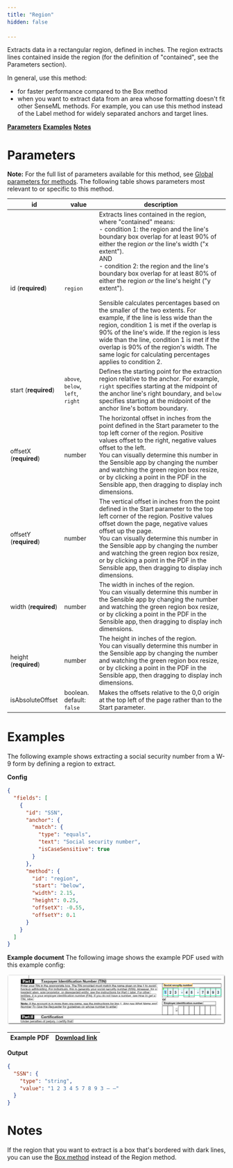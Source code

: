 ```yaml
---
title: "Region"
hidden: false

---
```


Extracts data in a rectangular region, defined in inches. The region extracts lines contained inside the region (for the definition of "contained", see the Parameters section). 

In general, use this method:

- for faster performance compared to the Box method
-  when you want to extract data from an area whose formatting doesn't fit other SenseML methods. For example, you can use this method instead of the Label method for widely separated anchors and target lines.

[**Parameters**](doc:region#parameters)
[**Examples**](doc:region#examples)
[**Notes**](doc:region#notes)

Parameters
====

**Note:** For the full list of parameters available for this method, see [Global parameters for methods](doc:method#global-parameters-for-methods). The following table shows parameters most relevant to or specific to this method.

| id                     | value                             | description                                                  |
| ---------------------- | --------------------------------- | ------------------------------------------------------------ |
| id (**required**)      | `region`                          | Extracts lines contained in the region, where "contained" means:<br/>  - condition 1: the region and the line's boundary box overlap for at least 90% of either the region *or* the line's width ("x extent").<br/> AND<br/> - condition 2: the region and the line's boundary box overlap for at least 80% of either the region *or* the line's height ("y extent").<br/><br/> Sensible calculates percentages based on the smaller of the two extents. For example, if the line is less wide than the region, condition 1 is met if the overlap is 90% of the line's wide. If the region is less wide than the line, condition 1 is met if the overlap is 90% of the region's width.  The same logic for calculating percentages applies to condition 2. |
| start (**required**)   | `above`, `below`, `left`, `right` | Defines the starting point for the extraction region relative to the anchor. For example,  `right`  specifies starting at the midpoint of the anchor line's right boundary, and `below` specifies starting at the midpoint of the anchor line's bottom boundary. |
| offsetX (**required**) | number                            | The horizontal offset in inches from the point defined in the Start parameter to the top left corner of the region. Positive values offset to the right, negative values offset to the left.<br/>You can visually determine this number in the Sensible app by changing the number and watching the green region box resize, or by clicking a point in the PDF in the Sensible app, then dragging to display inch dimensions. |
| offsetY (**required**) | number                            | The vertical offset in inches from the point defined in the Start parameter to the top left corner of the region. Positive values offset down the page, negative values offset up the page.<br/>You can visually determine this number in the Sensible app by changing the number and watching the green region box resize, or by clicking a point in the PDF in the Sensible app, then dragging to display inch dimensions. |
| width (**required**)   | number                            | The width in inches of the region. <br/>You can visually determine this number in the Sensible app by changing the number and watching the green region box resize, or by clicking a point in the PDF in the Sensible app, then dragging to display inch dimensions. |
| height (**required**)  | number                            | The height in inches of the region. <br/>You can visually determine this number in the Sensible app by changing the number and watching the green region box resize, or by clicking a point in the PDF in the Sensible app, then dragging to display inch dimensions. |
| isAbsoluteOffset       | boolean. default: `false`         | Makes the offsets relative to the 0,0 origin at the top left of the page rather than to the Start parameter. |

Examples
====

The following example shows extracting a social security number from a W-9 form by defining a region to extract.



**Config**

```json
{
  "fields": [
    {
      "id": "SSN",
      "anchor": {
        "match": {
          "type": "equals",
          "text": "Social security number",
          "isCaseSensitive": true
        }
      },
      "method": {
        "id": "region",
        "start": "below",
        "width": 2.15,
        "height": 0.25,
        "offsetX": -0.55,
        "offsetY": 0.1
      }
    }
  ]
}
```

**Example document**
The following image shows the example PDF used with this example config:

![Click to enlarge](https://raw.githubusercontent.com/sensible-hq/sensible-docs/main/readme-sync/assets/v0/images/final/region_ssn.png)

| Example PDF | [Download link](https://raw.githubusercontent.com/sensible-hq/sensible-docs/main/readme-sync/assets/v0/pdfs/region_w9.pdf) |
| ---------------------- | ---------------------------------------------------------------------------------------------------------------------------------- |

**Output**
```json
{
  "SSN": {
    "type": "string",
    "value": "1 2 3 4 5 7 8 9 3 – –"
  }
}
```


Notes
====

If the region that you want to extract is a box that's bordered with dark lines, you can use the [Box method](doc:box) instead of the Region method.